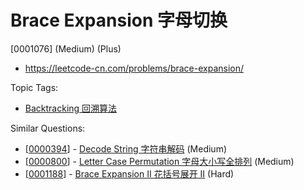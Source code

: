# Brace Expansion 字母切换

[0001076] (Medium) (Plus)

- https://leetcode-cn.com/problems/brace-expansion/

Topic Tags:

- [Backtracking 回溯算法](https://leetcode-cn.com/tag/backtracking/)

Similar Questions:

- [[0000394](https://leetcode-cn.com/problems/decode-string/)] - [Decode String 字符串解码](./0000394.decode-string.md) (Medium)
- [[0000800](https://leetcode-cn.com/problems/letter-case-permutation/)] - [Letter Case Permutation 字母大小写全排列](./0000800.letter-case-permutation.md) (Medium)
- [[0001188](https://leetcode-cn.com/problems/brace-expansion-ii/)] - [Brace Expansion II 花括号展开 II](./0001188.brace-expansion-ii.md) (Hard)
